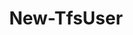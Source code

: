 ﻿---
title: New-TfsUser
breadcrumbs: [ "Identity", "User" ]
parent: "Identity.User"
description: "Creates a new user in the organization and optionally adds them to projects. "
remarks: 
parameterSets: 
  "_All_": [ Collection, DefaultGroup, DisplayName, License, Passthru, Projects, Server, User ] 
  "__AllParameterSets":  
    User: 
      type: "string"  
      position: "0"  
    DisplayName: 
      type: "string"  
      position: "1"  
      required: true  
    Collection: 
      type: "object"  
    DefaultGroup: 
      type: "GroupEntitlementType"  
    License: 
      type: "AccountLicenseType"  
    Passthru: 
      type: "SwitchParameter"  
    Projects: 
      type: "object"  
    Server: 
      type: "object" 
parameters: 
  - name: "User" 
    description: "Specifies the ID of the user to be created. For Azure DevOps Services, use the user's email address. For TFS, use the user's domain alias. " 
    globbing: false 
    position: 0 
    type: "string" 
    aliases: [ UserId ] 
  - name: "UserId" 
    description: "Specifies the ID of the user to be created. For Azure DevOps Services, use the user's email address. For TFS, use the user's domain alias. This is an alias of the User parameter." 
    globbing: false 
    position: 0 
    type: "string" 
    aliases: [ UserId ] 
  - name: "DisplayName" 
    description: "Specifies the friendly (display) name of the user to be created. " 
    required: true 
    globbing: false 
    position: 1 
    type: "string" 
  - name: "License" 
    description: "Specifies the license type for the user to be created. When omitted, defaults to Stakeholder. Possible values: Basic, BasicTestPlans, Stakeholder, VisualStudio" 
    globbing: false 
    type: "AccountLicenseType" 
    defaultValue: "Stakeholder" 
  - name: "Projects" 
    description: "Specifies the projects to which the user should be added. Can be supplied as an array of project names or a hashtable/dictionary with project names as keys and group names as values. When provided as an array, the user is added to the group specified in the DefaultGroup parameter. When omitted, the user is not added to any projects. " 
    globbing: false 
    type: "object" 
  - name: "DefaultGroup" 
    description: "Specifies the default group to which the user should be added, when applicable. When omitted, defaults to Contributor. Possible values: Administrator, Contributor, Reader, Stakeholder" 
    globbing: false 
    type: "GroupEntitlementType" 
    defaultValue: "Contributor" 
  - name: "Passthru" 
    description: "Returns the results of the command. By default, this cmdlet does not generate any output. " 
    globbing: false 
    type: "SwitchParameter" 
    defaultValue: "False" 
  - name: "Collection" 
    description: "Specifies the URL to the Team Project Collection or Azure DevOps Organization to connect to, a TfsTeamProjectCollection object (Windows PowerShell only), or a VssConnection object. You can also connect to an Azure DevOps Services organizations by simply providing its name instead of the full URL. For more details, see the Get-TfsTeamProjectCollection cmdlet. When omitted, it defaults to the connection set by Connect-TfsTeamProjectCollection (if any). " 
    globbing: false 
    type: "object" 
    aliases: [ Organization ] 
  - name: "Organization" 
    description: "Specifies the URL to the Team Project Collection or Azure DevOps Organization to connect to, a TfsTeamProjectCollection object (Windows PowerShell only), or a VssConnection object. You can also connect to an Azure DevOps Services organizations by simply providing its name instead of the full URL. For more details, see the Get-TfsTeamProjectCollection cmdlet. When omitted, it defaults to the connection set by Connect-TfsTeamProjectCollection (if any). This is an alias of the Collection parameter." 
    globbing: false 
    type: "object" 
    aliases: [ Organization ] 
  - name: "Server" 
    description: "Specifies the URL to the Team Foundation Server to connect to, a TfsConfigurationServer object (Windows PowerShell only), or a VssConnection object. When omitted, it defaults to the connection set by Connect-TfsConfiguration (if any). For more details, see the Get-TfsConfigurationServer cmdlet. " 
    globbing: false 
    type: "object"
inputs: 
outputs: 
  - type: "Microsoft.VisualStudio.Services.Licensing.AccountEntitlement" 
    description: 
notes: 
relatedLinks: 
  - text: "Online Version:" 
    uri: "https://tfscmdlets.dev/docs/cmdlets/Identity/User/New-TfsUser"
aliases: 
examples: 
---
